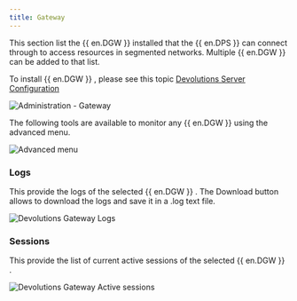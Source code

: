 ```yaml
---
title: Gateway
---
```

This section list the {{ en.DGW }} installed that the {{ en.DPS }} can connect through to access resources in segmented networks. Multiple {{ en.DGW }} can be added to that list.  

To install {{ en.DGW }} , please see this topic [Devolutions Server Configuration](/server/dgw/server-configuration/)  

![Administration - Gateway](https://webdevolutions.azureedge.net/docs/en/server/ServerOp8080.png)

The following tools are available to monitor any {{ en.DGW }} using the advanced menu. 

![Advanced menu](https://webdevolutions.azureedge.net/docs/en/server/ServerOp8081.png)

### Logs 

This provide the logs of the selected {{ en.DGW }} . The Download button allows to download the logs and save it in a .log text file. 

![Devolutions Gateway Logs](https://webdevolutions.azureedge.net/docs/en/server/ServerOp8082.png)

### Sessions 

This provide the list of current active sessions of the selected {{ en.DGW }} . 

![Devolutions Gateway Active sessions](https://webdevolutions.azureedge.net/docs/en/server/ServerOp8083.png)